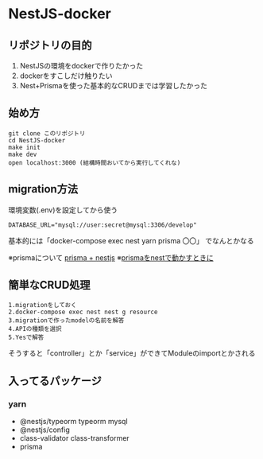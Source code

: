 # NestJS-docker

## リポジトリの目的
1. NestJSの環境をdockerで作りたかった
1. dockerをすこしだけ触りたい
1. Nest+Prismaを使った基本的なCRUDまでは学習したかった

## 始め方
```
git clone このリポジトリ
cd NestJS-docker
make init
make dev
open localhost:3000 (結構時間おいてから実行してくれな)
```

## migration方法

環境変数(.env)を設定してから使う
```
DATABASE_URL="mysql://user:secret@mysql:3306/develop"
```

基本的には「docker-compose exec nest yarn prisma 〇〇」 でなんとかなる


※prismaについて [prisma + nestjs](https://docs.nestjs.com/recipes/prisma)
※[prismaをnestで動かすときに](https://www.prisma.io/nestjs)

## 簡単なCRUD処理
```
1.migrationをしておく
2.docker-compose exec nest nest g resource
3.migrationで作ったmodelの名前を解答
4.APIの種類を選択
5.Yesで解答
```

そうすると「controller」とか「service」ができてModuleのimportとかされる

## 入ってるパッケージ
### yarn
 - @nestjs/typeorm typeorm mysql
 - @nestjs/config
 - class-validator class-transformer
 - prisma
